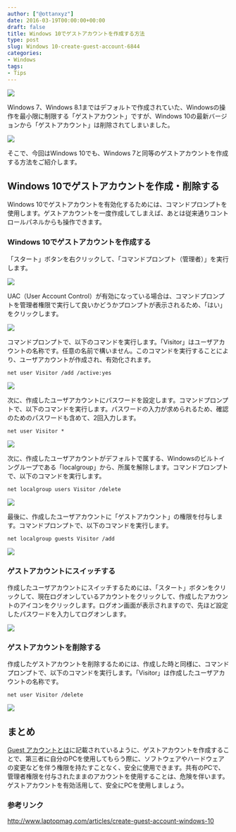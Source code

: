 ```yaml
---
author: ["@ottanxyz"]
date: 2016-03-19T00:00:00+00:00
draft: false
title: Windows 10でゲストアカウントを作成する方法
type: post
slug: Windows 10-create-guest-account-6844
categories:
- Windows
tags:
- Tips
---
```


![](160319-56ecc198e3adb.png)






Windows 7、Windows 8.1まではデフォルトで作成されていた、Windowsの操作を最小限に制限する「ゲストアカウント」ですが、Windows 10の最新バージョンから「ゲストアカウント」は削除されてしまいました。





![](160319-56ecc4da81ad3.png)






そこで、今回はWindows 10でも、Windows 7と同等のゲストアカウントを作成する方法をご紹介します。





## Windows 10でゲストアカウントを作成・削除する





Windows 10でゲストアカウントを有効化するためには、コマンドプロンプトを使用します。ゲストアカウントを一度作成してしまえば、あとは従来通りコントロールパネルからも操作できます。





### Windows 10でゲストアカウントを作成する





「スタート」ボタンを右クリックして、「コマンドプロンプト（管理者）」を実行します。





![](160319-56ecc19ce3728.png)






UAC（User Account Control）が有効になっている場合は、コマンドプロンプトを管理者権限で実行して良いかどうかプロンプトが表示されるため、「はい」をクリックします。





![](160319-56ecc1a554a6d.png)






コマンドプロンプトで、以下のコマンドを実行します。「Visitor」はユーザアカウントの名称です。任意の名前で構いません。このコマンドを実行することにより、ユーザアカウントが作成され、有効化されます。




    
    net user Visitor /add /active:yes





![](160319-56ecc1a6250bf.png)






次に、作成したユーザアカウントにパスワードを設定します。コマンドプロンプトで、以下のコマンドを実行します。パスワードの入力が求められるため、確認のためのパスワードも含めて、2回入力します。




    
    net user Visitor *





![](160319-56ecc1a853321.png)






次に、作成したユーザアカウントがデフォルトで属する、Windowsのビルトイングループである「localgroup」から、所属を解除します。コマンドプロンプトで、以下のコマンドを実行します。




    
    net localgroup users Visitor /delete





![](160319-56ecc1aa31829.png)






最後に、作成したユーザアカウントに「ゲストアカウント」の権限を付与します。コマンドプロンプトで、以下のコマンドを実行します。




    
    net localgroup guests Visitor /add





![](160319-56ecc1ac54eac.png)






### ゲストアカウントにスイッチする





作成したユーザアカウントにスイッチするためには、「スタート」ボタンをクリックして、現在ログオンしているアカウントをクリックして、作成したアカウントのアイコンをクリックします。ログオン画面が表示されますので、先ほど設定したパスワードを入力してログオンします。





![](160319-56ecc1b00f599.png)






### ゲストアカウントを削除する





作成したゲストアカウントを削除するためには、作成した時と同様に、コマンドプロンプトで、以下のコマンドを実行します。「Visitor」は作成したユーザアカウントの名称です。




    
    net user Visitor /delete





![](160319-56ecc1bba7f8d.png)






## まとめ





[Guest アカウントとは](http://windows.microsoft.com/ja-jp/windows-vista/what-is-a-guest-account)に記載されているように、ゲストアカウントを作成することで、第三者に自分のPCを使用してもらう際に、ソフトウェアやハードウェアの変更などを伴う権限を持たすことなく、安全に使用できます。共有のPCで、管理者権限を付与されたままのアカウントを使用することは、危険を伴います。ゲストアカウントを有効活用して、安全にPCを使用しましょう。





### 参考リンク



http://www.laptopmag.com/articles/create-guest-account-windows-10
